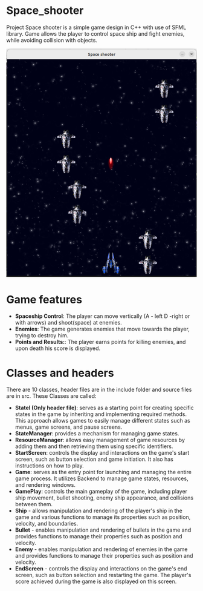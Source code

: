 # Space_shooter

Project Space shooter is a simple game design in C++ with use of SFML library. Game allows the player to control space ship and fight enemies, while avoiding collision with objects.

<div align="center">
    <img src="Resources/gameplay_image.png" alt="Screen of gameplay">
</div>

# Game features
- **Spaceship Control**: The player can move vertically (A - left D -right or with arrows) and shoot(space) at enemies.
- **Enemies**: The game generates enemies that move towards the player, trying to destroy him.
- **Points and Results:**: The player earns points for killing enemies, and upon death his score is displayed.

# Classes and headers
There are 10 classes, header files are in the include folder and source files are in src. These Classes are called:
- **Statel (Only header file)**: serves as a starting point for creating specific states in the game by inheriting and implementing required methods. This approach allows games to easily manage different states such as menus, game screens, and pause screens.
- **StateManager**:  provides a mechanism for managing game states.
- **ResourceManager**: allows easy management of game resources by adding them and then retrieving them using specific identifiers.
- **StartScreen**: controls the display and interactions on the game's start screen, such as button selection and game initiation. It also has instructions on how to play.
- **Game**: serves as the entry point for launching and managing the entire game process. It utilizes Backend to manage game states, resources, and rendering windows.
- **GamePlay**: controls the main gameplay of the game, including player ship movement, bullet shooting, enemy ship appearance, and collisions between them.
- **Ship** - allows manipulation and rendering of the player's ship in the game and various functions to manage its properties such as position, velocity, and boundaries.
- **Bullet** - enables manipulation and rendering of bullets in the game and provides functions to manage their properties such as position and velocity.
- **Enemy** - enables manipulation and rendering of enemies in the game and provides functions to manage their properties such as position and velocity.
- **EndScreen** - controls the display and interactions on the game's end screen, such as button selection and restarting the game. The player's score achieved during the game is also displayed on this screen.
